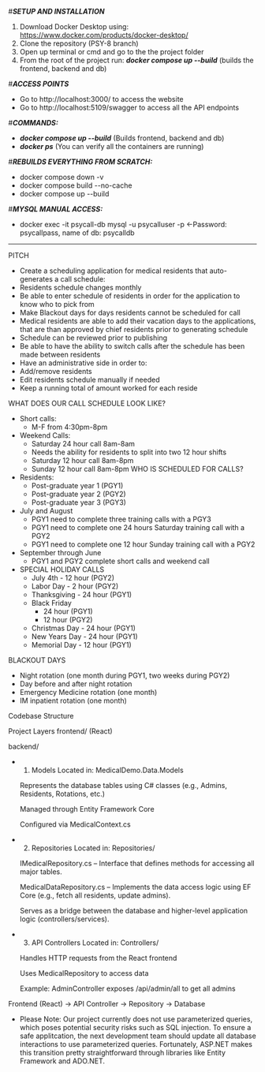 #***SETUP AND INSTALLATION***

1. Download Docker Desktop using: https://www.docker.com/products/docker-desktop/
2. Clone the repository (PSY-8 branch)
3. Open up terminal or cmd and go to the the project folder 
4. From the root of the project run: ***docker compose up --build***		(builds the frontend, backend and db)


#***ACCESS POINTS***
- Go to http://localhost:3000/ to access the website
- Go to http://localhost:5109/swagger to access all the API endpoints



#***COMMANDS:***
- ***docker compose up --build*** (Builds frontend, backend and db)
- ***docker ps***  (You can verify all the containers are running)




#***REBUILDS EVERYTHING FROM SCRATCH:***
- docker compose down -v
- docker compose build --no-cache
- docker compose up --build


#***MYSQL MANUAL ACCESS:***
- docker exec -it psycall-db mysql -u psycalluser -p     <-Password: psycallpass, name of db: psycalldb



-------------------------------------------------------------------------------------------------------



PITCH
* Create a scheduling application for medical residents that auto-generates a call schedule:
* Residents schedule changes monthly
* Be able to enter schedule of residents in order for the application to know who to pick from
* Make Blackout days for days residents cannot be scheduled for call
* Medical residents are able to add their vacation days to the applications, that are than approved by chief residents prior to generating schedule
* Schedule can be reviewed prior to publishing
* Be able to have the ability to switch calls after the schedule has been made between residents
* Have an administrative side in order to:
* Add/remove residents
* Edit residents schedule manually if needed
* Keep a running total of amount worked for each reside

WHAT DOES OUR CALL SCHEDULE LOOK LIKE?
* Short calls:
  - M-F from 4:30pm-8pm
* Weekend Calls:
  - Saturday 24 hour call 8am-8am
  - Needs the ability for residents to split into two 12 hour shifts
  - Saturday 12 hour call 8am-8pm
  - Sunday 12 hour call 8am-8pm
WHO IS SCHEDULED FOR CALLS?
* Residents:
  - Post-graduate year 1 (PGY1)
  - Post-graduate year 2 (PGY2)
  - Post-graduate year 3 (PGY3)
* July and August
  - PGY1 need to complete three training calls with a PGY3
  - PGY1 need to complete one 24 hours Saturday training call with a PGY2
  - PGY1 need to complete one 12 hour Sunday training call with a PGY2
* September through June
  - PGY1 and PGY2 complete short calls and weekend call
* SPECIAL HOLIDAY CALLS
  - July 4th - 12 hour (PGY2)
  - Labor Day - 2 hour (PGY2)
  - Thanksgiving - 24 hour (PGY1)
  - Black Friday
      - 24 hour (PGY1)
      - 12 hour (PGY2)
  - Christmas Day - 24 hour (PGY1)
  - New Years Day - 24 hour (PGY1)
  - Memorial Day - 12 hour (PGY1)

BLACKOUT DAYS
* Night rotation (one month during PGY1, two weeks during PGY2)
* Day before and after night rotation
* Emergency Medicine rotation (one month)
* IM inpatient rotation (one month)

Codebase Structure

Project Layers
  frontend/
    (React)


  backend/
* 1. Models
    Located in: MedicalDemo.Data.Models

    Represents the database tables using C# classes (e.g., Admins, Residents, Rotations, etc.)

    Managed through Entity Framework Core

    Configured via MedicalContext.cs

* 2. Repositories
    Located in: Repositories/

    IMedicalRepository.cs – Interface that defines methods for accessing all major tables.

    MedicalDataRepository.cs – Implements the data access logic using EF Core (e.g., fetch all residents, update admins).

    Serves as a bridge between the database and higher-level application logic (controllers/services).

* 3. API Controllers
    Located in: Controllers/

    Handles HTTP requests from the React frontend

    Uses MedicalRepository to access data

    Example: AdminController exposes /api/admin/all to get all admins


Frontend (React) → API Controller → Repository → Database


* Please Note:
    Our project currently does not use parameterized queries, which poses potential security risks such as SQL injection. To ensure a safe applitcation, the next development team should update all database interactions to use parameterized queries. Fortunately, ASP.NET makes this transition pretty straightforward through libraries like Entity Framework and ADO.NET.
